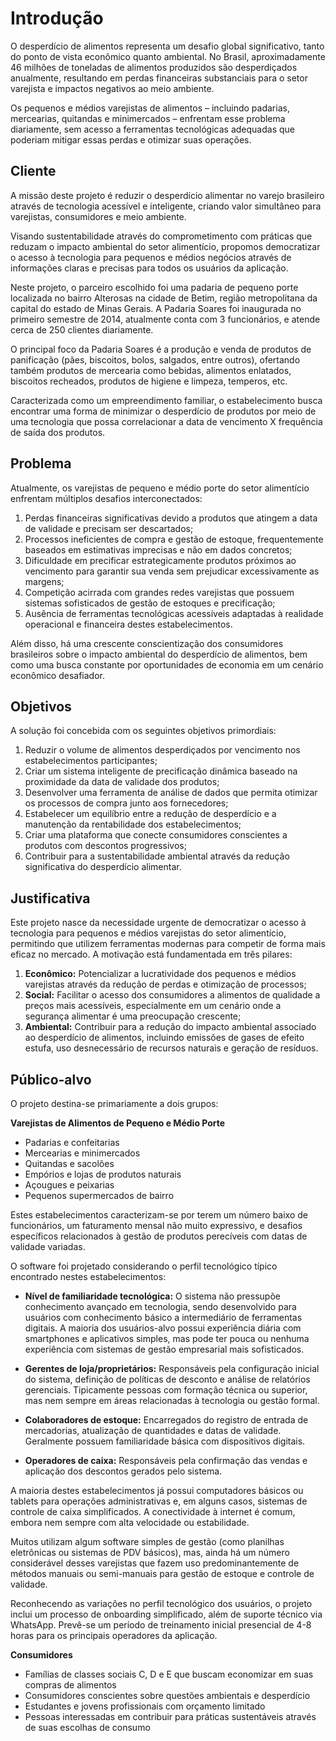 # Introdução

O desperdício de alimentos representa um desafio global significativo, tanto do ponto de vista econômico quanto ambiental. No Brasil, aproximadamente 46 milhões de toneladas
de alimentos produzidos são desperdiçados anualmente, resultando em perdas financeiras substanciais para o setor varejista e impactos negativos ao meio ambiente.

Os pequenos e médios varejistas de alimentos – incluindo padarias, mercearias, quitandas e minimercados – enfrentam esse problema diariamente, sem acesso a ferramentas
tecnológicas adequadas que poderiam mitigar essas perdas e otimizar suas operações.

## Cliente

A missão deste projeto é reduzir o desperdício alimentar no varejo brasileiro através de tecnologia acessível e inteligente, criando valor simultâneo para varejistas,
consumidores e meio ambiente.

Visando sustentabilidade através do comprometimento com práticas que reduzam o impacto ambiental do setor alimentício, propomos democratizar o acesso à tecnologia para
pequenos e médios negócios através de informações claras e precisas para todos os usuários da aplicação.

Neste projeto, o parceiro escolhido foi uma padaria de pequeno porte localizada no bairro Alterosas na cidade de Betim, região metropolitana da capital do estado
de Minas Gerais. A Padaria Soares foi inaugurada no primeiro semestre de 2014, atualmente conta com 3 funcionários, e atende cerca de 250 clientes diariamente.

O principal foco da Padaria Soares é a produção e venda de produtos de panificação (pães, biscoitos, bolos, salgados, entre outros), ofertando também produtos de
mercearia como bebidas, alimentos enlatados, biscoitos recheados, produtos de higiene e limpeza, temperos, etc.

Caracterizada como um empreendimento familiar, o estabelecimento busca encontrar uma forma de minimizar o desperdício de produtos por meio de uma tecnologia que possa
correlacionar a data de vencimento X frequência de saída dos produtos.

## Problema

Atualmente, os varejistas de pequeno e médio porte do setor alimentício enfrentam múltiplos desafios interconectados:

1. Perdas financeiras significativas devido a produtos que atingem a data de validade e precisam ser descartados;
2. Processos ineficientes de compra e gestão de estoque, frequentemente baseados em estimativas imprecisas e não em dados concretos;
3. Dificuldade em precificar estrategicamente produtos próximos ao vencimento para garantir sua venda sem prejudicar excessivamente as margens;
4. Competição acirrada com grandes redes varejistas que possuem sistemas sofisticados de gestão de estoques e precificação;
5. Ausência de ferramentas tecnológicas acessíveis adaptadas à realidade operacional e financeira destes estabelecimentos.

Além disso, há uma crescente conscientização dos consumidores brasileiros sobre o impacto ambiental do desperdício de alimentos, bem como uma busca constante por
oportunidades de economia em um cenário econômico desafiador.

## Objetivos

A solução foi concebida com os seguintes objetivos primordiais:

1. Reduzir o volume de alimentos desperdiçados por vencimento nos estabelecimentos participantes;
2. Criar um sistema inteligente de precificação dinâmica baseado na proximidade da data de validade dos produtos;
3. Desenvolver uma ferramenta de análise de dados que permita otimizar os processos de compra junto aos fornecedores;
4. Estabelecer um equilíbrio entre a redução de desperdício e a manutenção da rentabilidade dos estabelecimentos;
5. Criar uma plataforma que conecte consumidores conscientes a produtos com descontos progressivos;
6. Contribuir para a sustentabilidade ambiental através da redução significativa do desperdício alimentar.

## Justificativa

Este projeto nasce da necessidade urgente de democratizar o acesso à tecnologia para pequenos e médios varejistas do setor alimentício, permitindo que utilizem
ferramentas modernas para competir de forma mais eficaz no mercado. A motivação está fundamentada em três pilares:

1. **Econômico:** Potencializar a lucratividade dos pequenos e médios varejistas através da redução de perdas e otimização de processos;
2. **Social:** Facilitar o acesso dos consumidores a alimentos de qualidade a preços mais acessíveis, especialmente em um cenário onde a segurança alimentar é uma preocupação crescente;
3. **Ambiental:** Contribuir para a redução do impacto ambiental associado ao desperdício de alimentos, incluindo emissões de gases de efeito estufa, uso desnecessário de recursos naturais e geração de resíduos.

## Público-alvo

O projeto destina-se primariamente a dois grupos:

**Varejistas de Alimentos de Pequeno e Médio Porte**

- Padarias e confeitarias
- Mercearias e minimercados
- Quitandas e sacolões
- Empórios e lojas de produtos naturais
- Açougues e peixarias
- Pequenos supermercados de bairro

Estes estabelecimentos caracterizam-se por terem um número baixo de funcionários, um faturamento mensal não muito expressivo, e desafios específicos relacionados
à gestão de produtos perecíveis com datas de validade variadas.

O software foi projetado considerando o perfil tecnológico típico encontrado nestes estabelecimentos:

- **Nível de familiaridade tecnológica:** O sistema não pressupõe conhecimento avançado em tecnologia, sendo desenvolvido para usuários com conhecimento básico
  a intermediário de ferramentas digitais. A maioria dos usuários-alvo possui experiência diária com smartphones e aplicativos simples, mas pode ter pouca ou nenhuma
  experiência com sistemas de gestão empresarial mais sofisticados.

- **Gerentes de loja/proprietários:** Responsáveis pela configuração inicial do sistema, definição de políticas de desconto e análise de relatórios gerenciais.
  Tipicamente pessoas com formação técnica ou superior, mas nem sempre em áreas relacionadas à tecnologia ou gestão formal.

- **Colaboradores de estoque:** Encarregados do registro de entrada de mercadorias, atualização de quantidades e datas de validade. Geralmente possuem familiaridade
  básica com dispositivos digitais.

- **Operadores de caixa:** Responsáveis pela confirmação das vendas e aplicação dos descontos gerados pelo sistema.

A maioria destes estabelecimentos já possui computadores básicos ou tablets para operações administrativas e, em alguns casos, sistemas de controle de caixa
simplificados. A conectividade à internet é comum, embora nem sempre com alta velocidade ou estabilidade.

Muitos utilizam algum software simples de gestão (como planilhas eletrônicas ou sistemas de PDV básicos), mas, ainda há um número considerável desses varejistas que
fazem uso predominantemente de métodos manuais ou semi-manuais para gestão de estoque e controle de validade.

Reconhecendo as variações no perfil tecnológico dos usuários, o projeto inclui um processo de onboarding simplificado, além de suporte técnico via WhatsApp.
Prevê-se um período de treinamento inicial presencial de 4-8 horas para os principais operadores da aplicação.

**Consumidores**

- Famílias de classes sociais C, D e E que buscam economizar em suas compras de alimentos
- Consumidores conscientes sobre questões ambientais e desperdício
- Estudantes e jovens profissionais com orçamento limitado
- Pessoas interessadas em contribuir para práticas sustentáveis através de suas escolhas de consumo
